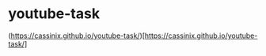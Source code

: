 # youtube-task
(https://cassinix.github.io/youtube-task/)[https://cassinix.github.io/youtube-task/]
